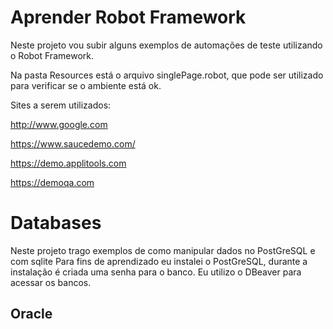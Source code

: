 # Aprender Robot Framework

Neste projeto vou subir alguns exemplos de automações de teste utilizando o Robot Framework.

Na pasta Resources está o arquivo singlePage.robot, que pode ser utilizado para verificar se o ambiente está ok.

Sites a serem utilizados:

http://www.google.com

https://www.saucedemo.com/

https://demo.applitools.com

https://demoqa.com

# Databases
Neste projeto trago exemplos de como manipular dados no PostGreSQL e com sqlite
Para fins de aprendizado eu instalei o PostGreSQL, durante a instalação é criada uma senha para o banco.
Eu utilizo o DBeaver para acessar os bancos. 
## Oracle
